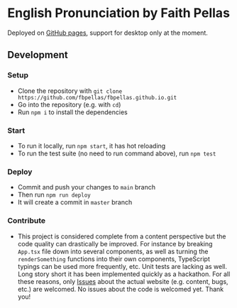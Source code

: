 # English Pronunciation by Faith Pellas

Deployed on [GitHub pages](https://fbpellas.github.io/), support for desktop only at the moment.

## Development

### Setup

- Clone the repository with `git clone https://github.com/fbpellas/fbpellas.github.io.git`
- Go into the repository (e.g. with `cd`)
- Run `npm i` to install the dependencies

### Start

- To run it locally, run `npm start`, it has hot reloading
- To run the test suite (no need to run command above), run `npm test`

### Deploy

- Commit and push your changes to `main` branch
- Then run `npm run deploy`
- It will create a commit in `master` branch

### Contribute

- This project is considered complete from a content perspective but the code quality can drastically be improved. For instance by breaking `App.tsx` file down into several components, as well as turning the `renderSomething` functions into their own components, TypeScript typings can be used more frequently, etc. Unit tests are lacking as well. Long story short it has been implemented quickly as a hackathon. For all these reasons, only [Issues](https://github.com/fbpellas/fbpellas.github.io/issues) about the actual website (e.g. content, bugs, etc.) are welcomed. No issues about the code is welcomed yet. Thank you!
